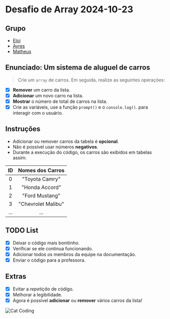 # Desafio de Array 2024-10-23

## Grupo

- [Eloi](https://github.com/Eloi-0001)
- [Ayres](https://github.com/Kacaii)
- [Matheus](https://github.com/eumatheuslucena)

## Enunciado: Um sistema de aluguel de carros

> Crie um `array` de carros. Em seguida, realize as seguintes operações:

- [x] **Remover** um carro da lista.
- [x] **Adicionar** um novo carro na lista.
- [x] **Mostrar** o número de total de carros na lista.
- [x] Crie as variáveis, use a função `prompt()` e o `console.log()`.
      para interagir com o usuário.

## Instruções

- Adicionar ou remover carros da tabela é **opcional**.
- Não é possível usar números **negativos**.
- Durante a execução do código, os carros são exibidos em tabelas assim:

| ID  |  Nomes dos Carros  |
| :-: | :----------------: |
|  0  |   "Toyota Camry"   |
|  1  |   "Honda Accord"   |
|  2  |   "Ford Mustang"   |
|  3  | "Chevrolet Malibu" |
| ... |        ...         |

## TODO List

- [x] Deixar o código mais bonitinho.
- [x] Verificar se ele continua funcionando.
- [x] Adicionar todos os membros da equipe na documentação.
- [x] Enviar o código para a professora.

## Extras

- [x] Evitar a _repetição_ de código.
- [x] Melhorar a legibilidade.
- [x] Agora é possível **adicionar** ou **remover** vários carros da lista!

![Cat Coding](https://c.tenor.com/g3y2q5VQxvAAAAAC/cat-computer.gif)
